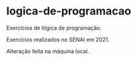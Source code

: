 # logica-de-programacao
Exercícios de lógica de programação.

Exercícios realizados no SENAI em 2021.

Alteração feita na máquina local.
